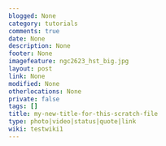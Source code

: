 ```yaml
---
blogged: None
category: tutorials
comments: true
date: None
description: None
footer: None
imagefeature: ngc2623_hst_big.jpg
layout: post
link: None
modified: None
otherlocations: None
private: false
tags: []
title: my-new-title-for-this-scratch-file
type: photo|video|status|quote|link
wiki: testwiki1
---
```

<!--summary-->